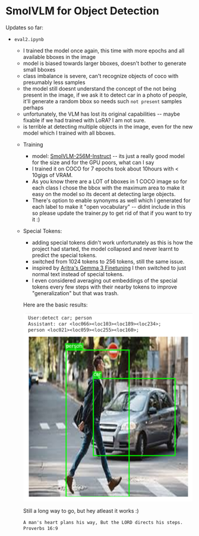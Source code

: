 # SmolVLM for Object Detection

Updates so far:

- `eval2.ipynb`
    - I trained the model once again, this time with more epochs and all available bboxes in the image
    - model is biased towards larger bboxes, doesn't bother to generate small bboxes
    - class imbalance is severe, can't recognize objects of coco with presumably less samples
    - the model still doesnt understand the concept of the <object> not being present in the image, if we ask it to detect car in a photo of people, it'll generate a random bbox so needs such `not present` samples perhaps
    - unfortunately, the VLM has lost its original capabilities -- maybe fixable if we had trained with LoRA? I am not sure.
    - is terrible at detecting multiple objects in the image, even for the new model which I trained with all bboxes.

- Training
    - model: [SmolVLM-256M-Instruct](https://huggingface.co/HuggingFaceTB/SmolVLM-256M-Instruct) -- its just a really good model for the size and for the GPU poors, what can I say
    - I trained it on COCO for 7 epochs took about 10hours with < 10gigs of VRAM.
    - As you know there are a LOT of bboxes in 1 COCO image so for each class I chose the bbox with the maximum area to make it easy on the model so its decent at detecting large objects.
    - There's option to enable synonyms as well which I generated for each label to make it "open vocabulary" -- didnt include in this so please update the trainer.py to get rid of that if you want to try it :)

- Special Tokens:
    - adding special tokens didn't work unfortunately as this is how the project had started, the model collapsed and never learnt to predict the special tokens.
    - switched from 1024 tokens to 256 tokens, still the same issue.
    - inspired by [Aritra's Gemma 3 Finetuning](https://x.com/ariG23498/status/1922606702462894531) I then switched to just normal text instead of special tokens.
    - I even considered averaging out embeddings of the special <locXXX> tokens every few steps with their nearby <locXXX> tokens to improve "generalization" but that was trash.

Here are the basic results:

![outputs](./outputs.png)


Still a long way to go, but hey atleast it works :)


```
A man's heart plans his way, But the LORD directs his steps. Proverbs 16:9
```
